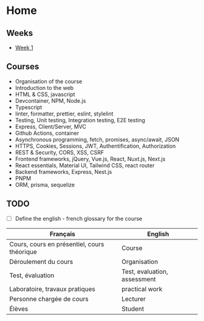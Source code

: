 # Home

## Weeks

- [Week 1](./weeks/week-1.md)

## Courses

- Organisation of the course
- Introduction to the web
- HTML & CSS, javascript
- Devcontainer, NPM, Node.js
- Typescript
- linter, formatter, prettier, eslint, stylelint
- Testing, Unit testing, Integration testing, E2E testing
- Express, Client/Server, MVC
- Github Actions, container
- Asynchronous programming, fetch, promises, async/await, JSON
- HTTPS, Cookies, Sessions, JWT, Authentification, Authorization
- REST & Security, CORS, XSS, CSRF
- Frontend frameworks, jQuery, Vue.js, React, Nuxt.js, Next.js
- React essentials, Material UI, Tailwind CSS, react router
- Backend frameworks, Express, Nest.js
- PNPM
- ORM, prisma, sequelize

## TODO

- [ ] Define the english - french glossary for the course

| Français                                    | English                      |
|---------------------------------------------|------------------------------|
| Cours, cours en présentiel, cours théorique | Course                       |
| Déroulement du cours                        | Organisation                 |
| Test, évaluation                            | Test, evaluation, assessment |
| Laboratoire, travaux pratiques              | practical work               |
| Personne chargée de cours                   | Lecturer                     |
| Élèves                                      | Student                      |
